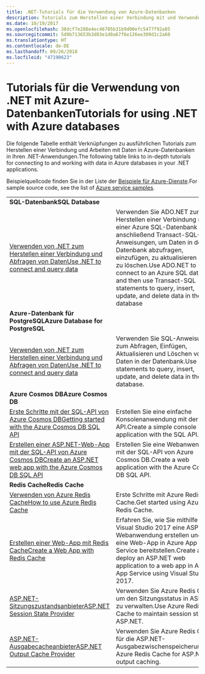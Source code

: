 ```yaml
---
title: .NET-Tutorials für die Verwendung von Azure-Datenbanken
description: Tutorials zum Herstellen einer Verbindung mit und Verwenden von Azure-Datenbanken in Ihren .NET-Anwendungen.
ms.date: 10/19/2017
ms.openlocfilehash: 38dcf7e288e4ec46705b31b9d00efc5477f92a85
ms.sourcegitcommit: 5d9b713653b3d03e1d0a67f6e126ee399d1c2a60
ms.translationtype: HT
ms.contentlocale: de-DE
ms.lasthandoff: 09/26/2018
ms.locfileid: "47190623"
---
```

# <a name="tutorials-for-using-net-with-azure-databases"></a><span data-ttu-id="1ee1a-103">Tutorials für die Verwendung von .NET mit Azure-Datenbanken</span><span class="sxs-lookup"><span data-stu-id="1ee1a-103">Tutorials for using .NET with Azure databases</span></span>

<span data-ttu-id="1ee1a-104">Die folgende Tabelle enthält Verknüpfungen zu ausführlichen Tutorials zum Herstellen einer Verbindung und Arbeiten mit Daten in Azure-Datenbanken in Ihren .NET-Anwendungen.</span><span class="sxs-lookup"><span data-stu-id="1ee1a-104">The following table links to in-depth tutorials for connecting to and working with data in Azure databases in your .NET applications.</span></span>

<span data-ttu-id="1ee1a-105">Beispielquellcode finden Sie in der Liste der [Beispiele für Azure-Dienste](https://azure.microsoft.com/resources/samples/?platform=dotnet).</span><span class="sxs-lookup"><span data-stu-id="1ee1a-105">For sample source code, see the list of [Azure service samples](https://azure.microsoft.com/resources/samples/?platform=dotnet).</span></span>

| | |
|---|---|
| <span data-ttu-id="1ee1a-106">**SQL-Datenbank**</span><span class="sxs-lookup"><span data-stu-id="1ee1a-106">**SQL Database**</span></span> ||
| <span data-ttu-id="1ee1a-107">[Verwenden von .NET zum Herstellen einer Verbindung und Abfragen von Daten][1]</span><span class="sxs-lookup"><span data-stu-id="1ee1a-107">[Use .NET to connect and query data][1]</span></span> | <span data-ttu-id="1ee1a-108">Verwenden Sie ADO.NET zum Herstellen einer Verbindung mit einer Azure SQL-Datenbank und anschließend Transact-SQL-Anweisungen, um Daten in der Datenbank abzufragen, einzufügen, zu aktualisieren und zu löschen.</span><span class="sxs-lookup"><span data-stu-id="1ee1a-108">Use ADO.NET to connect to an Azure SQL database, and then use Transact-SQL statements to query, insert, update, and delete data in the database</span></span> | 
| <span data-ttu-id="1ee1a-109">**Azure-Datenbank für PostgreSQL**</span><span class="sxs-lookup"><span data-stu-id="1ee1a-109">**Azure Database for PostgreSQL**</span></span> ||
| <span data-ttu-id="1ee1a-110">[Verwenden von .NET zum Herstellen einer Verbindung und Abfragen von Daten][2]</span><span class="sxs-lookup"><span data-stu-id="1ee1a-110">[Use .NET to connect and query data][2]</span></span> | <span data-ttu-id="1ee1a-111">Verwenden Sie SQL-Anweisungen zum Abfragen, Einfügen, Aktualisieren und Löschen von Daten in der Datenbank.</span><span class="sxs-lookup"><span data-stu-id="1ee1a-111">Use SQL statements to query, insert, update, and delete data in the database.</span></span> | 
| <span data-ttu-id="1ee1a-112">**Azure Cosmos DB**</span><span class="sxs-lookup"><span data-stu-id="1ee1a-112">**Azure Cosmos DB**</span></span> ||
| <span data-ttu-id="1ee1a-113">[Erste Schritte mit der SQL-API von Azure Cosmos DB][4]</span><span class="sxs-lookup"><span data-stu-id="1ee1a-113">[Getting started with the Azure Cosmos DB SQL API][4]</span></span> | <span data-ttu-id="1ee1a-114">Erstellen Sie eine einfache Konsolenanwendung mit der SQL-API.</span><span class="sxs-lookup"><span data-stu-id="1ee1a-114">Create a simple console application with the SQL API.</span></span> | 
| <span data-ttu-id="1ee1a-115">[Erstellen einer ASP.NET-Web-App mit der SQL-API von Azure Cosmos DB][3]</span><span class="sxs-lookup"><span data-stu-id="1ee1a-115">[Create an ASP.NET web app with the Azure Cosmos DB SQL API][3]</span></span> | <span data-ttu-id="1ee1a-116">Erstellen Sie eine Webanwendung mit der SQL-API von Azure Cosmos DB.</span><span class="sxs-lookup"><span data-stu-id="1ee1a-116">Create a web application with the Azure Cosmos DB SQL API.</span></span> | 
| <span data-ttu-id="1ee1a-117">**Redis Cache**</span><span class="sxs-lookup"><span data-stu-id="1ee1a-117">**Redis Cache**</span></span> | |
| <span data-ttu-id="1ee1a-118">[Verwenden von Azure Redis Cache][6]</span><span class="sxs-lookup"><span data-stu-id="1ee1a-118">[How to use Azure Redis Cache][6]</span></span> | <span data-ttu-id="1ee1a-119">Erste Schritte mit Azure Redis Cache.</span><span class="sxs-lookup"><span data-stu-id="1ee1a-119">Get started using Azure Redis Cache.</span></span> |
| <span data-ttu-id="1ee1a-120">[Erstellen einer Web-App mit Redis Cache][5]</span><span class="sxs-lookup"><span data-stu-id="1ee1a-120">[Create a Web App with Redis Cache][5]</span></span> | <span data-ttu-id="1ee1a-121">Erfahren Sie, wie Sie mithilfe von Visual Studio 2017 eine ASP.NET-Webanwendung erstellen und für eine Web-App in Azure App Service bereitstellen.</span><span class="sxs-lookup"><span data-stu-id="1ee1a-121">Create and deploy an ASP.NET web application to a web app in Azure App Service using Visual Studio 2017.</span></span>  | 
| <span data-ttu-id="1ee1a-122">[ASP.NET-Sitzungszustandsanbieter][7]</span><span class="sxs-lookup"><span data-stu-id="1ee1a-122">[ASP.NET Session State Provider][7]</span></span> | <span data-ttu-id="1ee1a-123">Verwenden Sie Azure Redis Cache, um den Sitzungsstatus in ASP.NET zu verwalten.</span><span class="sxs-lookup"><span data-stu-id="1ee1a-123">Use Azure Redis Cache to maintain session state in ASP.NET.</span></span>  | 
| <span data-ttu-id="1ee1a-124">[ASP.NET-Ausgabecacheanbieter][8]</span><span class="sxs-lookup"><span data-stu-id="1ee1a-124">[ASP.NET Output Cache Provider][8]</span></span> | <span data-ttu-id="1ee1a-125">Verwenden Sie Azure Redis Cache für die ASP.NET-Ausgabezwischenspeicherung.</span><span class="sxs-lookup"><span data-stu-id="1ee1a-125">Use Azure Redis Cache for ASP.NET output caching.</span></span>  | 
 

[1]: /azure/sql-database/sql-database-connect-query-dotnet
[2]: /azure/postgresql/connect-csharp
[3]: /azure/cosmos-db/sql-api-dotnet-application
[4]: /azure/cosmos-db/sql-api-get-started
[5]: /azure/redis-cache/cache-web-app-howto
[6]: /azure/redis-cache/cache-dotnet-how-to-use-azure-redis-cache
[7]: /azure/redis-cache/cache-aspnet-session-state-provider
[8]: /azure/redis-cache/cache-aspnet-output-cache-provider
